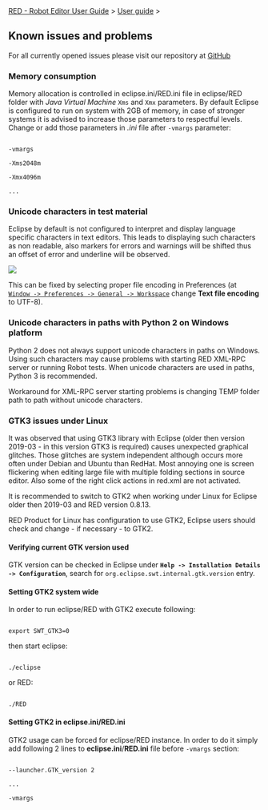 <html>
<head>
<link href="PLUGINS_ROOT/org.robotframework.ide.eclipse.main.plugin.doc.user/help/style.css" rel="stylesheet" type="text/css"/>
</head>
<body>
<a href="RED/../../../help/index.html">RED - Robot Editor User Guide</a> &gt; <a href="RED/../../../help/user_guide/user_guide.html">User guide</a> &gt; 
<h2>Known issues and problems</h2>
<p>For all currently opened issues please visit our repository at 
<a class="external" href="https://github.com/nokia/RED/" target="_blank">GitHub</a>
</p>
<h3>Memory consumption</h3>
<p>Memory allocation is controlled in eclipse.ini/RED.ini file in eclipse/RED folder 
with <i>Java Virtual Machine</i> <code>Xms</code> and 
<code>Xmx</code> parameters. By default Eclipse is configured to run on 
system with 2GB of memory, in case of stronger systems it is advised to increase those
parameters to respectful levels. Change or add those parameters in <i>.ini</i> file after
<code>-vmargs</code> parameter:
</p>
<code>
-vmargs<br/>
-Xms2048m<br/>
-Xmx4096m<br/>
...
</code>
<h3>Unicode characters in test material</h3>
<p>Eclipse by default is not configured to interpret and display language specific
characters in text editors. This leads to displaying such characters as non readable, 
also markers for errors and warnings will be shifted thus an offset of error and underline
will be observed.</p>
<p><img src="images/unicode.png"/></p>
<p>This can be fixed by selecting proper file encoding in 
Preferences (at <code><a class="command" href="javascript:executeCommand('org.eclipse.ui.window.preferences(preferencePageId=org.eclipse.ui.preferencePages.Workspace)')">
Window -> Preferences -> General -> Workspace</a></code> change <b>Text file encoding</b> to UTF-8).</p>
<h3>Unicode characters in paths with Python 2 on Windows platform</h3>
<p>Python 2 does not always support unicode characters in paths on Windows. 
Using such characters may cause problems with starting RED XML-RPC server or running Robot tests. 
When unicode characters are used in paths, Python 3 is recommended.
</p>
<p>Workaround for XML-RPC server starting problems is changing TEMP folder path to path without unicode characters.</p>
<h3>GTK3 issues under Linux</h3>
<p>It was observed that using GTK3 library with Eclipse (older then version 2019-03 - in this version GTK3 is required) causes unexpected graphical glitches.
Those glitches are system independent although occurs more often under Debian and Ubuntu than RedHat.
Most annoying one is screen flickering when editing large file with multiple folding sections in source editor.
Also some of the right click actions in red.xml are not activated.
</p>
<p>It is recommended to switch to GTK2 when working under Linux for Eclipse older then 2019-03 and RED version 0.8.13.</p>
<p>RED Product for Linux has configuration to use GTK2, Eclipse users should check and change - if necessary - to GTK2.
</p>
<h4>Verifying current GTK version used</h4>
<p>GTK version can be checked in Eclipse under <b><code>Help -> Installation Details -> Configuration</code></b>, 
search for <code>org.eclipse.swt.internal.gtk.version</code> entry.
</p>
<h4>Setting GTK2 system wide</h4>
<p>In order to run eclipse/RED with GTK2 execute following:</p>
<code>
export SWT_GTK3=0
</code>
<p>then start eclipse:</p>
<code>
./eclipse
</code>
<p>or RED:</p>
<code>
./RED
</code>
<h4>Setting GTK2 in eclipse.ini/RED.ini</h4>
<p>GTK2 usage can be forced for eclipse/RED instance. In order to do it simply add following 2 lines to 
<b>eclipse.ini</b>/<b>RED.ini</b> file before <code>-vmargs</code> section:
</p>
<code>
--launcher.GTK_version 2<br/>
...<br/>
-vmargs<br/>
</code>
</body>
</html>